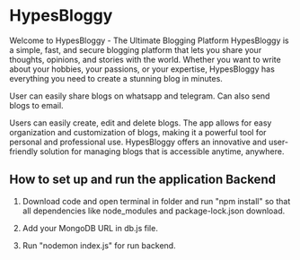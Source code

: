 
# HypesBloggy

Welcome to HypesBloggy - The Ultimate Blogging Platform
HypesBloggy is a simple, fast, and secure blogging platform that lets you share your thoughts, opinions, and stories with the world. Whether you want to write about your hobbies, your passions, or your expertise, HypesBloggy has everything you need to create a stunning blog in minutes.

User can easily share blogs on whatsapp and telegram. Can also send blogs to email.

Users can easily create, edit and delete blogs. The app allows for easy organization and customization of blogs, making it a powerful tool for personal and professional use. HypesBloggy offers an innovative and user-friendly solution for managing blogs that is accessible anytime, anywhere.



## How to set up and run the application Backend 

1. Download code and open terminal in folder and run "npm install" so that all dependencies like node_modules and package-lock.json download.

2. Add your MongoDB URL in db.js file.

3. Run "nodemon index.js" for run backend.

